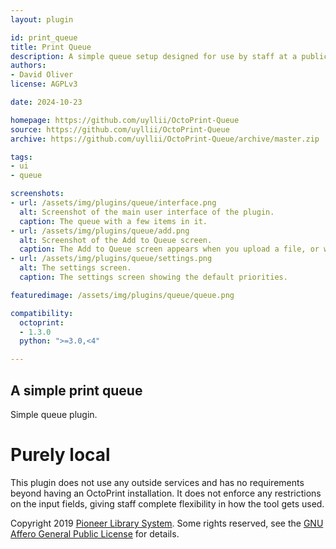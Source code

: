 ```yaml
---
layout: plugin

id: print_queue
title: Print Queue
description: A simple queue setup designed for use by staff at a public library. 
authors: 
- David Oliver
license: AGPLv3 

date: 2024-10-23

homepage: https://github.com/uyllii/OctoPrint-Queue
source: https://github.com/uyllii/OctoPrint-Queue
archive: https://github.com/uyllii/OctoPrint-Queue/archive/master.zip

tags:
- ui 
- queue 

screenshots:
- url: /assets/img/plugins/queue/interface.png
  alt: Screenshot of the main user interface of the plugin.
  caption: The queue with a few items in it.
- url: /assets/img/plugins/queue/add.png
  alt: Screenshot of the Add to Queue screen.
  caption: The Add to Queue screen appears when you upload a file, or when you click the "Add" button.
- url: /assets/img/plugins/queue/settings.png
  alt: The settings screen.
  caption: The settings screen showing the default priorities.

featuredimage: /assets/img/plugins/queue/queue.png

compatibility:
  octoprint:
  - 1.3.0
  python: ">=3.0,<4"

---
```


## A simple print queue

Simple queue plugin.

# Purely local

This plugin does not use any outside services and has no requirements beyond having an OctoPrint installation.
It does not enforce any restrictions on the input fields, giving staff complete flexibility in how the tool
gets used.

Copyright 2019 [Pioneer Library System](http://pioneerlibrarysystem.org). Some rights reserved, see the [GNU Affero General Public License](https://www.gnu.org/licenses/agpl-3.0.en.html) for details.
